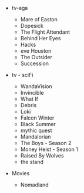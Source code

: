 - tv-aga
	- Mare of Easton
	- Dopesick
	- The Flight Attendant
	- Behind Her Eyes
	-  Hacks
	- eve Houston
	- The Outsider
	- Succession
	
- tv - sciFi
	- WandaVision
	- Invincible
	- What If
	- Debris
	- Loki
	- Falcon Winter
	- Black Summer
	- mythic quest
	- Mandalorian
	- The Boys - Season 2
	- Money Heist - Season 1
	- Raised By Wolves
	- the stand

- Movies
	- Nomadland